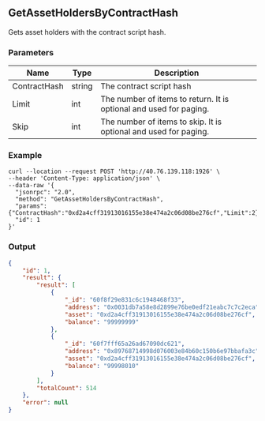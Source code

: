 ## GetAssetHoldersByContractHash


Gets asset holders with the contract script hash.

### Parameters

| Name         | Type   | Description       |
| ---------------- | -------------- | ------- |
| ContractHash    | string | The contract script hash |
| Limit     | int      | The number of items to return. It is optional and used for paging. |
| Skip |int |The number of items to skip. It is optional and used for paging. |

### Example

```shell
curl --location --request POST 'http://40.76.139.118:1926' \
--header 'Content-Type: application/json' \
--data-raw '{
  "jsonrpc": "2.0",
  "method": "GetAssetHoldersByContractHash",
  "params": {"ContractHash":"0xd2a4cff31913016155e38e474a2c06d08be276cf","Limit":2},
  "id": 1
}'
```

### Output
```json
{
    "id": 1,
    "result": {
        "result": [
            {
                "_id": "60f8f29e831c6c1948468f33",
                "address": "0x0031db7a58e8d2899e76be0edf21eabc7c7c2eca",
                "asset": "0xd2a4cff31913016155e38e474a2c06d08be276cf",
                "balance": "99999999"
            },
            {
                "_id": "60f7fff65a26ad67090dc621",
                "address": "0x89768714998d076003e84b60c150b6e97bbafa3c",
                "asset": "0xd2a4cff31913016155e38e474a2c06d08be276cf",
                "balance": "99998010"
            }
        ],
        "totalCount": 514
    },
    "error": null
}
```



